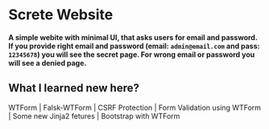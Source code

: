 # Screte Website

#### A simple webite with minimal UI, that asks users for email and password. If you provide right email and password (email: `admin@email.com` and pass: `12345678`) you will see the secret page. For wrong email or password you will see a denied page.

## What I learned new here?
WTForm | Falsk-WTForm | CSRF Protection | Form Validation using WTForm | Some new Jinja2 fetures | Bootstrap with WTForm
